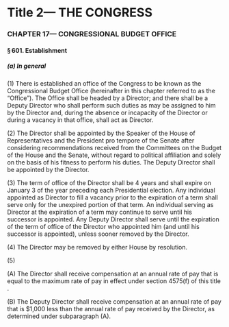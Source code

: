 
# Title 2— THE CONGRESS
### CHAPTER 17— CONGRESSIONAL BUDGET OFFICE
#### § 601. Establishment
##### (a) In general

(1) There is established an office of the Congress to be known as the Congressional Budget Office (hereinafter in this chapter referred to as the “Office”). The Office shall be headed by a Director; and there shall be a Deputy Director who shall perform such duties as may be assigned to him by the Director and, during the absence or incapacity of the Director or during a vacancy in that office, shall act as Director.

(2) The Director shall be appointed by the Speaker of the House of Representatives and the President pro tempore of the Senate after considering recommendations received from the Committees on the Budget of the House and the Senate, without regard to political affiliation and solely on the basis of his fitness to perform his duties. The Deputy Director shall be appointed by the Director.

(3) The term of office of the Director shall be 4 years and shall expire on January 3 of the year preceding each Presidential election. Any individual appointed as Director to fill a vacancy prior to the expiration of a term shall serve only for the unexpired portion of that term. An individual serving as Director at the expiration of a term may continue to serve until his successor is appointed. Any Deputy Director shall serve until the expiration of the term of office of the Director who appointed him (and until his successor is appointed), unless sooner removed by the Director.

(4) The Director may be removed by either House by resolution.

(5)

(A) The Director shall receive compensation at an annual rate of pay that is equal to the maximum rate of pay in effect under section 4575(f) of this title .

(B) The Deputy Director shall receive compensation at an annual rate of pay that is $1,000 less than the annual rate of pay received by the Director, as determined under subparagraph (A).
